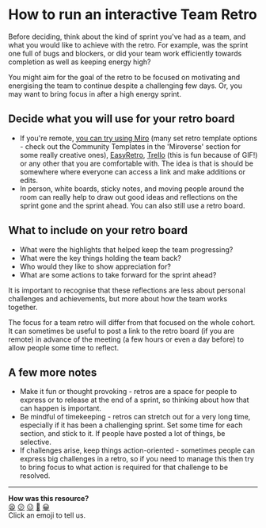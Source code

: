 # How to run an interactive Team Retro

Before deciding, think about the kind of sprint you've had as a team, and what you would like to achieve with the retro. For example, was the sprint one full of bugs and blockers, or did your team work efficiently towards completion as well as keeping energy high?

You might aim for the goal of the retro to be focused on motivating and energising the team to continue despite a challenging few days. Or, you may want to bring focus in after a high energy sprint.

## Decide what you will use for your retro board

* If you're remote, [you can try using Miro](https://miro.com/templates/retrospective/) (many set retro template options - check out the Community Templates in the 'Miroverse' section for some really creative ones), [EasyRetro](http://easyretro.com/), [Trello](https://trello.com/) (this is fun because of GIF!) or any other that you are comfortable with. The idea is that is should be somewhere where everyone can access a link and make additions or edits.
* In person, white boards, sticky notes, and moving people around the room can really help to draw out good ideas and reflections on the sprint gone and the sprint ahead. You can also still use a retro board.

## What to include on your retro board

* What were the highlights that helped keep the team progressing?
* What were the key things holding the team back?
* Who would they like to show appreciation for?
* What are some actions to take forward for the sprint ahead?

It is important to recognise that these reflections are less about personal challenges and achievements, but more about how the team works together.

The focus for a team retro will differ from that focused on the whole cohort. It can sometimes be useful to post a link to the retro board (if you are remote) in advance of the meeting (a few hours or even a day before) to allow people some time to reflect.

## A few more notes

* Make it fun or thought provoking - retros are a space for people to express or to release at the end of a sprint, so thinking about how that can happen is important.
* Be mindful of timekeeping - retros can stretch out for a very long time, especially if it has been a challenging sprint. Set some time for each section, and stick to it. If people have posted a lot of things, be selective.
* If challenges arise, keep things action-oriented - sometimes people can express big challenges in a retro, so if you need to manage this then try to bring focus to what action is required for that challenge to be resolved.

<!-- BEGIN GENERATED SECTION DO NOT EDIT -->

---

**How was this resource?**  
[😫](https://airtable.com/shrUJ3t7KLMqVRFKR?prefill_Repository=makersacademy%2Fengineering-project-1&prefill_File=pills%2Fhow_to_run_retro.md&prefill_Sentiment=😫) [😕](https://airtable.com/shrUJ3t7KLMqVRFKR?prefill_Repository=makersacademy%2Fengineering-project-1&prefill_File=pills%2Fhow_to_run_retro.md&prefill_Sentiment=😕) [😐](https://airtable.com/shrUJ3t7KLMqVRFKR?prefill_Repository=makersacademy%2Fengineering-project-1&prefill_File=pills%2Fhow_to_run_retro.md&prefill_Sentiment=😐) [🙂](https://airtable.com/shrUJ3t7KLMqVRFKR?prefill_Repository=makersacademy%2Fengineering-project-1&prefill_File=pills%2Fhow_to_run_retro.md&prefill_Sentiment=🙂) [😀](https://airtable.com/shrUJ3t7KLMqVRFKR?prefill_Repository=makersacademy%2Fengineering-project-1&prefill_File=pills%2Fhow_to_run_retro.md&prefill_Sentiment=😀)  
Click an emoji to tell us.

<!-- END GENERATED SECTION DO NOT EDIT -->
